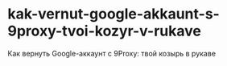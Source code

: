 # kak-vernut-google-akkaunt-s-9proxy-tvoi-kozyr-v-rukave
Как вернуть Google-аккаунт с 9Proxy: твой козырь в рукаве
